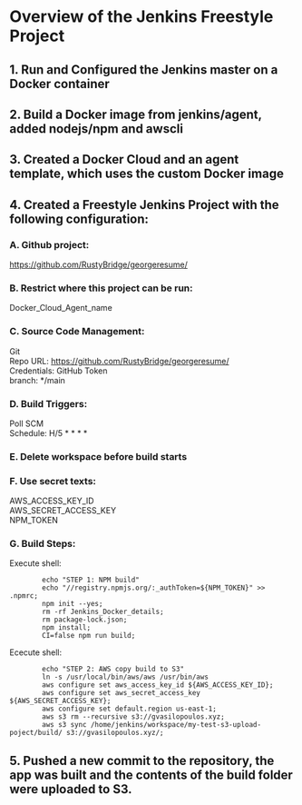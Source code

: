 # Overview of the Jenkins Freestyle Project

## 1. Run and Configured the Jenkins master on a Docker container

## 2. Build a Docker image from jenkins/agent, added nodejs/npm and awscli

## 3. Created a Docker Cloud and an agent template, which uses the custom Docker image

## 4. Created a Freestyle Jenkins Project with the following configuration:

### A. Github project: 
https://github.com/RustyBridge/georgeresume/

### B. Restrict where this project can be run: 
Docker_Cloud_Agent_name

### C. Source Code Management: 
Git\
Repo URL: https://github.com/RustyBridge/georgeresume/ \
Credentials: GitHub Token\
branch: */main

### D. Build Triggers: 
Poll SCM\
Schedule: H/5 * * * *

### E. Delete workspace before build starts

### F. Use secret texts:
AWS_ACCESS_KEY_ID\
AWS_SECRET_ACCESS_KEY\
NPM_TOKEN

### G. Build Steps:
Execute shell:
```
        echo "STEP 1: NPM build"
        echo "//registry.npmjs.org/:_authToken=${NPM_TOKEN}" >> .npmrc;
        npm init --yes;
        rm -rf Jenkins_Docker_details;
        rm package-lock.json;
        npm install;
        CI=false npm run build;  
```

Ececute shell:
```
        echo "STEP 2: AWS copy build to S3"
        ln -s /usr/local/bin/aws/aws /usr/bin/aws
        aws configure set aws_access_key_id ${AWS_ACCESS_KEY_ID};
        aws configure set aws_secret_access_key ${AWS_SECRET_ACCESS_KEY};
        aws configure set default.region us-east-1;
        aws s3 rm --recursive s3://gvasilopoulos.xyz;
        aws s3 sync /home/jenkins/workspace/my-test-s3-upload-poject/build/ s3://gvasilopoulos.xyz/;
```
## 5. Pushed a new commit to the repository, the app was built and the contents of the build folder were uploaded to S3.